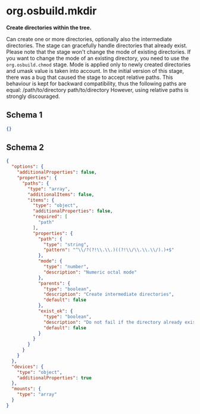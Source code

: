 
# org.osbuild.mkdir

**Create directories within the tree.**

Can create one or more directories, optionally also the
intermediate directories. The stage can gracefully handle
directories that already exist.
Please note that the stage won't change the mode of existing
directories. If you want to change the mode of an existing
directory, you need to use the `org.osbuild.chmod` stage.
Mode is applied only to newly created directories and umask
value is taken into account.
In the initial version of this stage, there was a bug that caused
the stage to accept relative paths. This behaviour is kept for
backward compatibility, thus the following paths are equal:
/path/to/directory
path/to/directory
However, using relative paths is strongly discouraged.

## Schema 1

```json
{}
```

## Schema 2

```json
{
  "options": {
    "additionalProperties": false,
    "properties": {
      "paths": {
        "type": "array",
        "additionalItems": false,
        "items": {
          "type": "object",
          "additionalProperties": false,
          "required": [
            "path"
          ],
          "properties": {
            "path": {
              "type": "string",
              "pattern": "^\\/?(?!\\.\\.)((?!\\/\\.\\.\\/).)+$"
            },
            "mode": {
              "type": "number",
              "description": "Numeric octal mode"
            },
            "parents": {
              "type": "boolean",
              "description": "Create intermediate directories",
              "default": false
            },
            "exist_ok": {
              "type": "boolean",
              "description": "Do not fail if the directory already exists",
              "default": false
            }
          }
        }
      }
    }
  },
  "devices": {
    "type": "object",
    "additionalProperties": true
  },
  "mounts": {
    "type": "array"
  }
}
```
